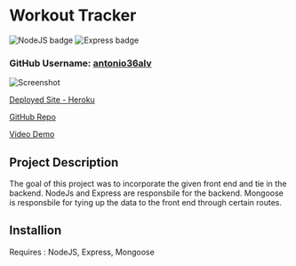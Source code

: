 # Workout Tracker

![NodeJS badge](https://img.shields.io/badge/NodeJS-Powered%20by%20Javascript-green)
![Express badge](https://img.shields.io/badge/Express-Powered%20by%20Javascript-Blue)

### GitHub Username: [antonio36alv](https://github.com/antonio36alv)

![Screenshot](public/images/screenshot.png)

[Deployed Site - Heroku](https://evening-taiga-96528.herokuapp.com/)

[GitHub Repo](https://github.com/antonio36alv/workout-tracker)

[Video Demo](https://drive.google.com/file/d/1Ewy4NydGvpeeUzfLB6jN6gH4iG4Y0zoj/view)

## Project Description

The goal of this project was to incorporate the given front end and tie in the backend. NodeJs and Express are responsbile for the backend. Mongoose is responsbile for tying up the data to the front end through certain routes.

## Installion
Requires : NodeJS, Express, Mongoose